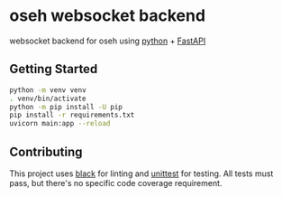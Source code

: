 # oseh websocket backend

websocket backend for oseh using [python](https://www.python.org/) + [FastAPI](https://fastapi.tiangolo.com/)

## Getting Started

```sh
python -m venv venv
. venv/bin/activate
python -m pip install -U pip
pip install -r requirements.txt
uvicorn main:app --reload
```

## Contributing

This project uses [black](https://github.com/psf/black) for linting
and [unittest](https://docs.python.org/3/library/unittest.html) for testing.
All tests must pass, but there's no specific code coverage requirement.
